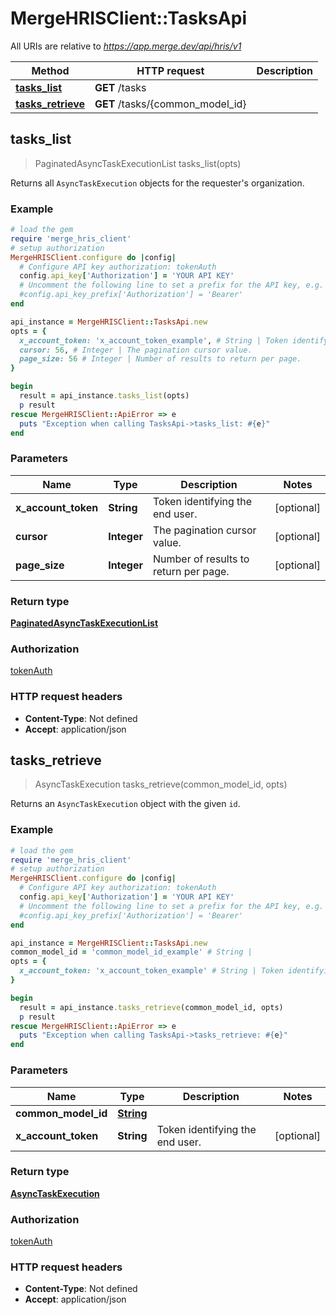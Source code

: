 # MergeHRISClient::TasksApi

All URIs are relative to *https://app.merge.dev/api/hris/v1*

Method | HTTP request | Description
------------- | ------------- | -------------
[**tasks_list**](TasksApi.md#tasks_list) | **GET** /tasks | 
[**tasks_retrieve**](TasksApi.md#tasks_retrieve) | **GET** /tasks/{common_model_id} | 



## tasks_list

> PaginatedAsyncTaskExecutionList tasks_list(opts)



Returns all `AsyncTaskExecution` objects for the requester's organization.

### Example

```ruby
# load the gem
require 'merge_hris_client'
# setup authorization
MergeHRISClient.configure do |config|
  # Configure API key authorization: tokenAuth
  config.api_key['Authorization'] = 'YOUR API KEY'
  # Uncomment the following line to set a prefix for the API key, e.g. 'Bearer' (defaults to nil)
  #config.api_key_prefix['Authorization'] = 'Bearer'
end

api_instance = MergeHRISClient::TasksApi.new
opts = {
  x_account_token: 'x_account_token_example', # String | Token identifying the end user.
  cursor: 56, # Integer | The pagination cursor value.
  page_size: 56 # Integer | Number of results to return per page.
}

begin
  result = api_instance.tasks_list(opts)
  p result
rescue MergeHRISClient::ApiError => e
  puts "Exception when calling TasksApi->tasks_list: #{e}"
end
```

### Parameters


Name | Type | Description  | Notes
------------- | ------------- | ------------- | -------------
 **x_account_token** | **String**| Token identifying the end user. | [optional] 
 **cursor** | **Integer**| The pagination cursor value. | [optional] 
 **page_size** | **Integer**| Number of results to return per page. | [optional] 

### Return type

[**PaginatedAsyncTaskExecutionList**](PaginatedAsyncTaskExecutionList.md)

### Authorization

[tokenAuth](../README.md#tokenAuth)

### HTTP request headers

- **Content-Type**: Not defined
- **Accept**: application/json


## tasks_retrieve

> AsyncTaskExecution tasks_retrieve(common_model_id, opts)



Returns an `AsyncTaskExecution` object with the given `id`.

### Example

```ruby
# load the gem
require 'merge_hris_client'
# setup authorization
MergeHRISClient.configure do |config|
  # Configure API key authorization: tokenAuth
  config.api_key['Authorization'] = 'YOUR API KEY'
  # Uncomment the following line to set a prefix for the API key, e.g. 'Bearer' (defaults to nil)
  #config.api_key_prefix['Authorization'] = 'Bearer'
end

api_instance = MergeHRISClient::TasksApi.new
common_model_id = 'common_model_id_example' # String | 
opts = {
  x_account_token: 'x_account_token_example' # String | Token identifying the end user.
}

begin
  result = api_instance.tasks_retrieve(common_model_id, opts)
  p result
rescue MergeHRISClient::ApiError => e
  puts "Exception when calling TasksApi->tasks_retrieve: #{e}"
end
```

### Parameters


Name | Type | Description  | Notes
------------- | ------------- | ------------- | -------------
 **common_model_id** | [**String**](.md)|  | 
 **x_account_token** | **String**| Token identifying the end user. | [optional] 

### Return type

[**AsyncTaskExecution**](AsyncTaskExecution.md)

### Authorization

[tokenAuth](../README.md#tokenAuth)

### HTTP request headers

- **Content-Type**: Not defined
- **Accept**: application/json

